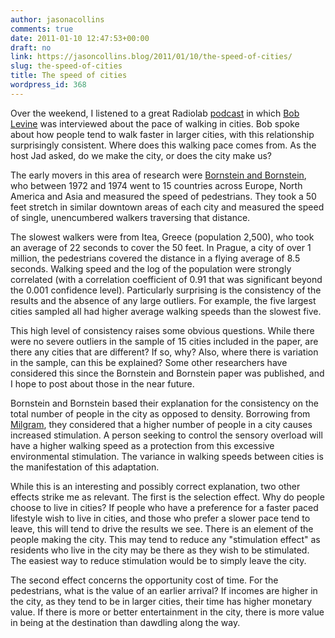 ```yaml
---
author: jasonacollins
comments: true
date: 2011-01-10 12:47:53+00:00
draft: no
link: https://jasoncollins.blog/2011/01/10/the-speed-of-cities/
slug: the-speed-of-cities
title: The speed of cities
wordpress_id: 368
---
```


Over the weekend, I listened to a great Radiolab [podcast](http://www.radiolab.org/2010/oct/08/) in which [Bob Levine](http://www.radiolab.org/2010/oct/08/its-alive/) was interviewed about the pace of walking in cities. Bob spoke about how people tend to walk faster in larger cities, with this relationship surprisingly consistent. Where does this walking pace comes from. As the host Jad asked, do we make the city, or does the city make us?

The early movers in this area of research were [Bornstein and Bornstein](http://dx.doi.org/10.1038/259557a0), who between 1972 and 1974 went to 15 countries across Europe, North America and Asia and measured the speed of pedestrians. They took a 50 feet stretch in similar downtown areas of each city and measured the speed of single, unencumbered walkers traversing that distance.

The slowest walkers were from Itea, Greece (population 2,500), who took an average of 22 seconds to cover the 50 feet. In Prague, a city of over 1 million, the pedestrians covered the distance in a flying average of 8.5 seconds. Walking speed and the log of the population were strongly correlated (with a correlation coefficient of 0.91 that was significant beyond the 0.001 confidence level). Particularly surprising is the consistency of the results and the absence of any large outliers. For example, the five largest cities sampled all had higher average walking speeds than the slowest five.

This high level of consistency raises some obvious questions. While there were no severe outliers in the sample of 15 cities included in the paper, are there any cities that are different? If so, why? Also, where there is variation in the sample, can this be explained? Some other researchers have considered this since the Bornstein and Bornstein paper was published, and I hope to post about those in the near future.

Bornstein and Bornstein based their explanation for the consistency on the total number of people in the city as opposed to density. Borrowing from [Milgram](http://www.sciencemag.org/content/167/3924/1461.extract), they considered that a higher number of people in a city causes increased stimulation. A person seeking to control the sensory overload will have a higher walking speed as a protection from this excessive environmental stimulation. The variance in walking speeds between cities is the manifestation of this adaptation.

While this is an interesting and possibly correct explanation, two other effects strike me as relevant. The first is the selection effect. Why do people choose to live in cities? If people who have a preference for a faster paced lifestyle wish to live in cities, and those who prefer a slower pace tend to leave, this will tend to drive the results we see. There is an element of the people making the city. This may tend to reduce any "stimulation effect" as residents who live in the city may be there as they wish to be stimulated. The easiest way to reduce stimulation would be to simply leave the city.

The second effect concerns the opportunity cost of time. For the pedestrians, what is the value of an earlier arrival? If incomes are higher in the city, as they tend to be in larger cities, their time has higher monetary value. If there is more or better entertainment in the city, there is more value in being at the destination than dawdling along the way.
